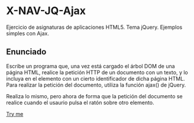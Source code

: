 # X-NAV-JQ-Ajax
Ejercicio de asignaturas de aplicaciones HTML5. Tema jQuery. Ejemplos simples con Ajax.

## Enunciado

Escribe un programa que, una vez está cargado el árbol DOM de una página HTML, realice la petición HTTP de un documento con un texto, y lo incluya en el elemento con un cierto identificador de dicha página HTML. Para realizar la petición del documento, utiliza la función ajax() de jQuery.

Realiza lo mismo, pero ahora de forma que la petición del documento se realice cuando el usaurio pulsa el ratón sobre otro elemento.

<a href = "https://jgmatu.github.io/X-NAV-JQ-Ajax/"> Try me </a>

